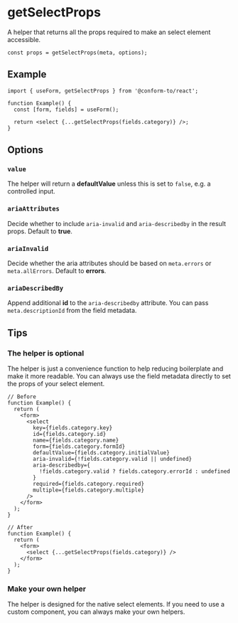 # getSelectProps

A helper that returns all the props required to make an select element accessible.

```tsx
const props = getSelectProps(meta, options);
```

## Example

```tsx
import { useForm, getSelectProps } from '@conform-to/react';

function Example() {
  const [form, fields] = useForm();

  return <select {...getSelectProps(fields.category)} />;
}
```

## Options

### `value`

The helper will return a **defaultValue** unless this is set to `false`, e.g. a controlled input.

### `ariaAttributes`

Decide whether to include `aria-invalid` and `aria-describedby` in the result props. Default to **true**.

### `ariaInvalid`

Decide whether the aria attributes should be based on `meta.errors` or `meta.allErrors`. Default to **errors**.

### `ariaDescribedBy`

Append additional **id** to the `aria-describedby` attribute. You can pass `meta.descriptionId` from the field metadata.

## Tips

### The helper is optional

The helper is just a convenience function to help reducing boilerplate and make it more readable. You can always use the field metadata directly to set the props of your select element.

```tsx
// Before
function Example() {
  return (
    <form>
      <select
        key={fields.category.key}
        id={fields.category.id}
        name={fields.category.name}
        form={fields.category.formId}
        defaultValue={fields.category.initialValue}
        aria-invalid={!fields.category.valid || undefined}
        aria-describedby={
          !fields.category.valid ? fields.category.errorId : undefined
        }
        required={fields.category.required}
        multiple={fields.category.multiple}
      />
    </form>
  );
}

// After
function Example() {
  return (
    <form>
      <select {...getSelectProps(fields.category)} />
    </form>
  );
}
```

### Make your own helper

The helper is designed for the native select elements. If you need to use a custom component, you can always make your own helpers.
